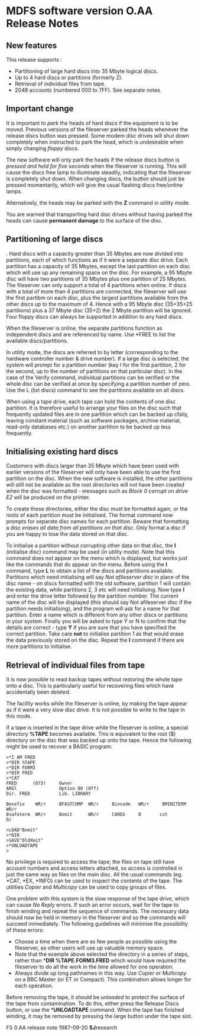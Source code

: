 # MDFS software version O.AA Release Notes
## New features

This release supports :

 - Partitioning of large hard discs into 35 Mbyte logical discs. 
 - Up to 4 hard discs or partitions (formerly 2). 
 - Retrieval of individual files from tape.
 - 2048 accounts (numbered 000 to 7FF). See separate notes.

## Important change 
It is important to *park* the heads of hard discs if the equipment is to be moved. Previous versions of the fileserver parked the heads whenever the release discs button was pressed. Some modem disc drives will shut down completely when instructed to park the head, which is undesirable when simply changing *floppy* discs.

The new software will only park the heads if the release discs button is *pressed and held for five seconds* when the fileserver is running. This will cause the discs free lamp to illuminate steadily, indicating that the fileserver is completely shut down. When changing discs, the button should just be pressed momentarily, which will give the usual flashing discs free/online lamps.

Alternatively, the heads may be parked with the **Z** command in utility mode.

You are warned that transporting hard disc drives without having parked the heads can cause **permanent damage** to the surface of the disc. 

## Partitioning of large discs 
. Hard discs with a capacity greater than 35 Mbytes are now divided into partitions, each of which functions as if it were a separate disc drive. Each partition has a capacity of 35 Mbytes, except the last partition on each disc which will use up any remaining space on the disc. For example, a 95 Mbyte disc will have two partitions of 35 Mbytes plus one partition of 25 Mbytes. The fileserver can only support a total of 4 partitions when online. If discs with a total of more than 4 partitions are connected, the fileserver will use the fIrst partibm on each disc, plus the largest partitions available from the other discs up to the maximum of 4. Hence with a 95 Mbyte disc (35+35+25 partitions) plus a 37 Mbyte disc (35+2) the 2 Mbyte partition will be ignored. Four floppy discs can always be supported in addition to any hard discs.

When the fileserver is online, the separate partitions function as independent discs and are referenced by name. Use \*FREE to list the available discs/partitions.

In utility mode, the discs are referred to by letter (corresponding to the hardware controller number & drive number). If a large disc is selected, the system will prompt for a partition number (key I for the first partition, 2 for the second, up to the number of partitions on that particular disc). In the case of the Verify command, individual partitions can be verified or the whole disc can be verified at once by specifying a partition number of zero. Use the L (list discs) command to see the partitions available on all discs.

When using a tape drive, each tape can hold the contents of one disc partition. It is therefore useful to arrange your files on the disc such that frequently updated files are in one partition which can be backed up cfaily, leaving constant material (such as software packages, archive material, read-only databases etc.) on another partition to be backed up less frequently.


## Initialising existing hard discs
Customers with discs larger than 35 Mbyte which have been used with earlier versions of the fileserver will only have been able to use the first partition on the disc. When the new software is installed, the other partitions will still not be available as the root directories will not have been created when the disc was formatted - messages such as *Block 0 corrupt on drive E2* will be produced on the printer.

To create these directories, either the disc must be formatted again, or the roots of each partition must be initialised.  The format command now prompts for separate disc names for each partition. Beware that formatting a disc *erases all data from all partitions on that disc*. Only format a disc if you are happy to lose the data stored on that disc.

To initialise a partition without corrupting other data on that disc, the **I** (initialise disc) command may be used (in utility mode). Note that this command does not appear on the menu which is displayed, but works just like the commands that do appear on the menu. Before using the **I** command, type **L** to obtain a list of the discs and partitions available. Partitions which need initialising will say *Not afileserver disc* in place of the disc name - on discs formatted with the old software, partition 1 will contain the existing data, while partitions 2, 3 etc will need initialising. Now type **I** and enter the drive letter followed by the partition number. The current name of the disc will be displayed (this should say Not afileserver disc if the partition needs initialising), and the program will ask for a name for that partition.  Enter a name which is different from any other discs or partitions in your system. Finally you will be asked to type Y or N to confirm that the details are correct - type **Y** if you are sure that you have specified the correct partition. Take care **not** to initialise partition 1 as that would erase the data previously stored on the disc. Repeat the **I** command if there are more partitions to initialise.



## Retrieval of individual files from tape
It is now possible to read backup tapes without restoring the whole tape onto a disc. This is particularly useful for recovering files which have accidentally been deleted.

The facility works while the fileserver is online, by making the tape appear as if it were a very slow disc drive. It is not possible to write to the tape in this mode.

If a tape is inserted in the tape drive while the fileserver is online, a special directory **%TAPE** becomes available.  This is equivalent to the root ($) directory on the disc that was backed up onto the tape. Hence the following might be used to recover a BASIC program:

```
>*I AM FRED
>*DIR %TAPE
>*DIR FORM3
>*DIR FRED
>*CAT
FRED      (073)     Owner
ARGl                Option 00 (Off)  
Dir. FRED           Lib. LIBRARY

Besefix    WR/r     BFASTCOMP  WR/r     Bincode   WR/r     BMINITERM  WR/r
Bsafeterm  WR/r     Bxmit      WR/r     CARDS     D       cst         D/

>LOAD"Bxmit"
>*DIR
>SAVE"OldXmit"
>*UNLOADTAPE
>
```

No privilege is required to access the tape; the files on tape still have account numbers and access letters attached, so access is controlled in just the same way as files on the main disc. All the usual commands (eg. \*CAT, \*EX, \*INFO) can be used to inspect the contents of the tape. The utilities *Copier* and *Multicopy* can be used to copy groups of files.

One problem with this system is the slow response of the tape drive, which can cause *No Reply* errors. If such an error occurs, wait for the tape to finish winding and repeat the sequence of commands. The  necessary data should now be held in memory in the fileserver and so the commands will succeed immediately. The following guidelines will minimise the possibility of these errors:

 - Choose a time when there are as few people as possible using the fileserver, as other users will use up valuable memory space. 
 - Note that the example above selected the directory in a series of steps, rather than ***DIR %TAPE.FORM3.FRED** which would have required the fileserver to do all the work in the time allowed for one operation.
 - Always divide up long pathnames in this way. Use *Copier* or *Multicopy* on a BBC Master (or ET or Compact). This combination allows longer for each operation.

Before removing the tape, it should be *unloaded* to protect the surface of the tape from contamination. To do this, either press the Release Discs button, or use the ***UNLOADTAPE** command. When the tape has finished winding, it may be removed by pressing the large button under the tape slot. 

FS 0.AA release note
1987-09-20
**SJ**research 

